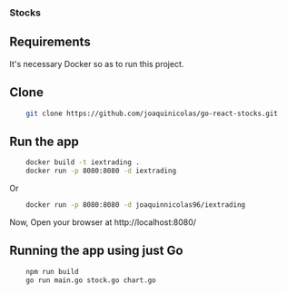 
### Stocks

## Requirements

It's necessary Docker so as to run this project.

## Clone
```bash
    git clone https://github.com/joaquinicolas/go-react-stocks.git
```

## Run the app
```bash
    docker build -t iextrading .
    docker run -p 8080:8080 -d iextrading
```

Or

```bash
    docker run -p 8080:8080 -d joaquinnicolas96/iextrading
```

Now, Open your browser at http://localhost:8080/

## Running the app using just Go

```bash
    npm run build
    go run main.go stock.go chart.go
```

